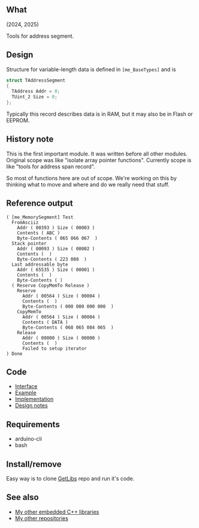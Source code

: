 ## What

(2024, 2025)

Tools for address segment.


## Design

Structure for variable-length data is defined in `[me_BaseTypes]` and is

```C++
struct TAddressSegment
{
  TAddress Addr = 0;
  TUint_2 Size = 0;
};
```

Typically this record describes data is in RAM, but it may also be
in Flash or EEPROM.


## History note

This is the first important module. It was written before all other
modules. Original scope was like "isolate array pointer functions".
Currently scope is like "tools for address span record".

So most of functions here are out of scope. We're working on this
by thinking what to move and where and do we really need that stuff.

## Reference output

```
( [me_MemorySegment] Test
  FromAsciiz
    Addr ( 00393 ) Size ( 00003 )
    Contents ( ABC )
    Byte-Contents ( 065 066 067  )
  Stack pointer
    Addr ( 00093 ) Size ( 00002 )
    Contents (  )
    Byte-Contents ( 223 008  )
  Last addressable byte
    Addr ( 65535 ) Size ( 00001 )
    Contents (  )
    Byte-Contents ( )
  ( Reserve CopyMemTo Release )
    Reserve
      Addr ( 00564 ) Size ( 00004 )
      Contents (  )
      Byte-Contents ( 000 000 000 000  )
    CopyMemTo
      Addr ( 00564 ) Size ( 00004 )
      Contents ( DATA )
      Byte-Contents ( 068 065 084 065  )
    Release
      Addr ( 00000 ) Size ( 00000 )
      Contents (  )
      Failed to setup iterator
) Done
```

## Code

* [Interface][Interface]
* [Example][Example]
* [Implementation][Implementation]
* [Design notes][Design notes]


## Requirements

  * arduino-cli
  * bash


## Install/remove

Easy way is to clone [GetLibs][GetLibs] repo and run it's code.


## See also

* [My other embedded C++ libraries][Embedded]
* [My other repositories][Repos]


[Interface]: src/me_MemorySegment.h
[Example]: examples/me_MemorySegment/me_MemorySegment.ino
[Implementation]: src/me_MemorySegment.cpp
[Design notes]: extras/Design%20notes.txt

[GetLibs]: https://github.com/martin-eden/Embedded-Framework-GetLibs

[Embedded]: https://github.com/martin-eden/Embedded_Crafts/tree/master/Parts
[Repos]: https://github.com/martin-eden/contents
